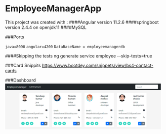 # EmployeeManagerApp

This project was created with :
####Angular version 11.2.6
####springboot version 2.4.4 on openjdk11
####MySQL

###Ports

`java=8090`
`angular=4200`
`DataBaseName = employeemanagerdb`

####Skipping the tests
ng generate service employee --skip-tests=true

###Card Snippits
https://www.bootdey.com/snippets/view/bs4-contact-cards

###Dashboard
![img.png](img.png)